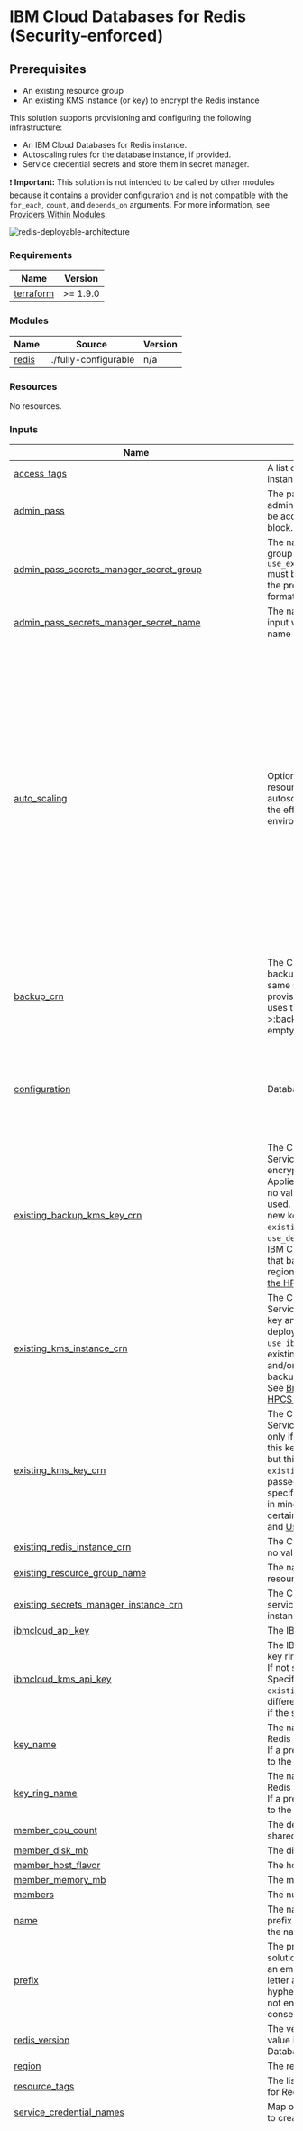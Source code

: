 # IBM Cloud Databases for Redis (Security-enforced)

## Prerequisites
- An existing resource group
- An existing KMS instance (or key) to encrypt the Redis instance

This solution supports provisioning and configuring the following infrastructure:
- An IBM Cloud Databases for Redis instance.
- Autoscaling rules for the database instance, if provided.
- Service credential secrets and store them in secret manager.

:exclamation: **Important:** This solution is not intended to be called by other modules because it contains a provider configuration and is not compatible with the `for_each`, `count`, and `depends_on` arguments. For more information, see [Providers Within Modules](https://developer.hashicorp.com/terraform/language/modules/develop/providers).

![redis-deployable-architecture](../../reference-architecture/deployable-architecture-redis.svg)

<!-- Below content is automatically populated via pre-commit hook -->
<!-- BEGINNING OF PRE-COMMIT-TERRAFORM DOCS HOOK -->
### Requirements

| Name | Version |
|------|---------|
| <a name="requirement_terraform"></a> [terraform](#requirement\_terraform) | >= 1.9.0 |

### Modules

| Name | Source | Version |
|------|--------|---------|
| <a name="module_redis"></a> [redis](#module\_redis) | ../fully-configurable | n/a |

### Resources

No resources.

### Inputs

| Name | Description | Type | Default | Required |
|------|-------------|------|---------|:--------:|
| <a name="input_access_tags"></a> [access\_tags](#input\_access\_tags) | A list of access tags to apply to the Databases for Redis instance created by the solution. [Learn more](https://cloud.ibm.com/docs/account?topic=account-access-tags-tutorial). | `list(string)` | `[]` | no |
| <a name="input_admin_pass"></a> [admin\_pass](#input\_admin\_pass) | The password for the database administrator. If the admin password is null then the admin user ID cannot be accessed. More users can be specified in a user block. | `string` | `null` | no |
| <a name="input_admin_pass_secrets_manager_secret_group"></a> [admin\_pass\_secrets\_manager\_secret\_group](#input\_admin\_pass\_secrets\_manager\_secret\_group) | The name of a new or existing secrets manager secret group for admin password. To use existing secret group, `use_existing_admin_pass_secrets_manager_secret_group` must be set to `true`. If a prefix input variable is specified, the prefix is added to the name in the `<prefix>-<name>` format. | `string` | `"redis-secrets"` | no |
| <a name="input_admin_pass_secrets_manager_secret_name"></a> [admin\_pass\_secrets\_manager\_secret\_name](#input\_admin\_pass\_secrets\_manager\_secret\_name) | The name of a new redis administrator secret. If a prefix input variable is specified, the prefix is added to the name in the `<prefix>-<name>` format. | `string` | `"redis-admin-password"` | no |
| <a name="input_auto_scaling"></a> [auto\_scaling](#input\_auto\_scaling) | Optional rules to allow the database to increase resources in response to usage. Only a single autoscaling block is allowed. Make sure you understand the effects of autoscaling, especially for production environments. [Learn more](https://github.com/terraform-ibm-modules/terraform-ibm-icd-redis/blob/main/solutions/fully-configurable/DA-types.md#autoscaling) | <pre>object({<br/>    disk = object({<br/>      capacity_enabled             = optional(bool, false)<br/>      free_space_less_than_percent = optional(number, 10)<br/>      io_above_percent             = optional(number, 90)<br/>      io_enabled                   = optional(bool, false)<br/>      io_over_period               = optional(string, "15m")<br/>      rate_increase_percent        = optional(number, 10)<br/>      rate_limit_mb_per_member     = optional(number, 3670016)<br/>      rate_period_seconds          = optional(number, 900)<br/>      rate_units                   = optional(string, "mb")<br/>    })<br/>    memory = object({<br/>      io_above_percent         = optional(number, 90)<br/>      io_enabled               = optional(bool, false)<br/>      io_over_period           = optional(string, "15m")<br/>      rate_increase_percent    = optional(number, 10)<br/>      rate_limit_mb_per_member = optional(number, 114688)<br/>      rate_period_seconds      = optional(number, 900)<br/>      rate_units               = optional(string, "mb")<br/>    })<br/>  })</pre> | `null` | no |
| <a name="input_backup_crn"></a> [backup\_crn](#input\_backup\_crn) | The CRN of a backup resource to restore from. The backup is created by a database deployment with the same service ID. The backup is loaded after provisioning and the new deployment starts up that uses that data. A backup CRN is in the format crn:v1:<…>:backup:. If omitted, the database is provisioned empty. | `string` | `null` | no |
| <a name="input_configuration"></a> [configuration](#input\_configuration) | Database Configuration for Redis instance. [Learn more](https://github.com/terraform-ibm-modules/terraform-ibm-icd-redis/blob/main/solutions/fully-configurable/DA-types.md#configuration). | <pre>object({<br/>    maxmemory                   = optional(number)<br/>    maxmemory-policy            = optional(string)<br/>    appendonly                  = optional(string)<br/>    maxmemory-samples           = optional(number)<br/>    stop-writes-on-bgsave-error = optional(string)<br/>  })</pre> | <pre>{<br/>  "appendonly": "yes",<br/>  "maxmemory": 80,<br/>  "maxmemory-policy": "noeviction",<br/>  "maxmemory-samples": 5,<br/>  "stop-writes-on-bgsave-error": "yes"<br/>}</pre> | no |
| <a name="input_existing_backup_kms_key_crn"></a> [existing\_backup\_kms\_key\_crn](#input\_existing\_backup\_kms\_key\_crn) | The CRN of a Key Protect or Hyper Protect Crypto Services encryption key that you want to use for encrypting the disk that holds deployment backups. Applies only if `use_ibm_owned_encryption_key` is false. If no value is passed, the value of `existing_kms_key_crn` is used. If no value is passed for `existing_kms_key_crn`, a new key will be created in the instance specified in the `existing_kms_instance_crn` input. Alternatively set `use_default_backup_encryption_key` to true to use the IBM Cloud Databases default encryption. Bare in mind that backups encryption is only available in certain regions. See [Bring your own key for backups](https://cloud.ibm.com/docs/cloud-databases?topic=cloud-databases-key-protect&interface=ui#key-byok) and [Using the HPCS Key for Backup encryption](https://cloud.ibm.com/docs/cloud-databases?topic=cloud-databases-hpcs#use-hpcs-backups). | `string` | `null` | no |
| <a name="input_existing_kms_instance_crn"></a> [existing\_kms\_instance\_crn](#input\_existing\_kms\_instance\_crn) | The CRN of a Key Protect or Hyper Protect Crypto Services instance. Required to create a new encryption key and key ring which will be used to encrypt both deployment data and backups. Applies only if `use_ibm_owned_encryption_key` is false. To use an existing key, pass values for `existing_kms_key_crn` and/or `existing_backup_kms_key_crn`. Bare in mind that backups encryption is only available in certain regions. See [Bring your own key for backups](https://cloud.ibm.com/docs/cloud-databases?topic=cloud-databases-key-protect&interface=ui#key-byok) and [Using the HPCS Key for Backup encryption](https://cloud.ibm.com/docs/cloud-databases?topic=cloud-databases-hpcs#use-hpcs-backups). | `string` | `null` | no |
| <a name="input_existing_kms_key_crn"></a> [existing\_kms\_key\_crn](#input\_existing\_kms\_key\_crn) | The CRN of a Key Protect or Hyper Protect Crypto Services encryption key to encrypt your data. Applies only if `use_ibm_owned_encryption_key` is false. By default this key is used for both deployment data and backups, but this behaviour can be altered using the optional `existing_backup_kms_key_crn` input. If no value is passed a new key will be created in the instance specified in the `existing_kms_instance_crn` input. Bare in mind that backups encryption is only available in certain regions. See [Bring your own key for backups](https://cloud.ibm.com/docs/cloud-databases?topic=cloud-databases-key-protect&interface=ui#key-byok) and [Using the HPCS Key for Backup encryption](https://cloud.ibm.com/docs/cloud-databases?topic=cloud-databases-hpcs#use-hpcs-backups). | `string` | `null` | no |
| <a name="input_existing_redis_instance_crn"></a> [existing\_redis\_instance\_crn](#input\_existing\_redis\_instance\_crn) | The CRN of an existing Databases for Redis instance. If no value is specified, a new instance is created. | `string` | `null` | no |
| <a name="input_existing_resource_group_name"></a> [existing\_resource\_group\_name](#input\_existing\_resource\_group\_name) | The name of an existing resource group to provision resource in. | `string` | `"Default"` | no |
| <a name="input_existing_secrets_manager_instance_crn"></a> [existing\_secrets\_manager\_instance\_crn](#input\_existing\_secrets\_manager\_instance\_crn) | The CRN of existing secrets manager to use to create service credential secrets for Databases for Redis instance. | `string` | `null` | no |
| <a name="input_ibmcloud_api_key"></a> [ibmcloud\_api\_key](#input\_ibmcloud\_api\_key) | The IBM Cloud API key to deploy resources. | `string` | n/a | yes |
| <a name="input_ibmcloud_kms_api_key"></a> [ibmcloud\_kms\_api\_key](#input\_ibmcloud\_kms\_api\_key) | The IBM Cloud API key that can create a root key and key ring in the key management service (KMS) instance. If not specified, the 'ibmcloud\_api\_key' variable is used. Specify this key if the instance in `existing_kms_instance_crn` is in an account that's different from the Redis instance. Leave this input empty if the same account owns both instances. | `string` | `null` | no |
| <a name="input_key_name"></a> [key\_name](#input\_key\_name) | The name for the key created for the Databases for Redis key. Applies only if not specifying an existing key. If a prefix input variable is specified, the prefix is added to the name in the `<prefix>-<name>` format. | `string` | `"redis-key"` | no |
| <a name="input_key_ring_name"></a> [key\_ring\_name](#input\_key\_ring\_name) | The name for the key ring created for the Databases for Redis key. Applies only if not specifying an existing key. If a prefix input variable is specified, the prefix is added to the name in the `<prefix>-<name>` format. | `string` | `"redis-key-ring"` | no |
| <a name="input_member_cpu_count"></a> [member\_cpu\_count](#input\_member\_cpu\_count) | The dedicated CPU per member that is allocated. For shared CPU, set to 0. [Learn more](https://cloud.ibm.com/docs/databases-for-redis?topic=databases-for-redis-resources-scaling). | `number` | `0` | no |
| <a name="input_member_disk_mb"></a> [member\_disk\_mb](#input\_member\_disk\_mb) | The disk that is allocated per member. [Learn more](https://cloud.ibm.com/docs/databases-for-redis?topic=databases-for-redis-resources-scaling). | `number` | `5120` | no |
| <a name="input_member_host_flavor"></a> [member\_host\_flavor](#input\_member\_host\_flavor) | The host flavor per member. [Learn more](https://registry.terraform.io/providers/IBM-Cloud/ibm/latest/docs/resources/database#host_flavor). | `string` | `"multitenant"` | no |
| <a name="input_member_memory_mb"></a> [member\_memory\_mb](#input\_member\_memory\_mb) | The memory per member that is allocated. [Learn more](https://cloud.ibm.com/docs/databases-for-redis?topic=databases-for-redis-resources-scaling) | `number` | `4096` | no |
| <a name="input_members"></a> [members](#input\_members) | The number of members that are allocated. [Learn more](https://cloud.ibm.com/docs/databases-for-redis?topic=databases-for-redis-resources-scaling). | `number` | `2` | no |
| <a name="input_name"></a> [name](#input\_name) | The name of the Databases for Redis instance. If a prefix input variable is specified, the prefix is added to the name in the `<prefix>-<name>` format. | `string` | `"redis"` | no |
| <a name="input_prefix"></a> [prefix](#input\_prefix) | The prefix to be added to all resources created by this solution. To skip using a prefix, set this value to null or an empty string. The prefix must begin with a lowercase letter and may contain only lowercase letters, digits, and hyphens '-'. It should not exceed 16 characters, must not end with a hyphen('-'), and can not contain consecutive hyphens ('--'). Example: prod-0205-cos | `string` | n/a | yes |
| <a name="input_redis_version"></a> [redis\_version](#input\_redis\_version) | The version of the Databases for Redis instance. If no value is specified, the current preferred version of Databases for Redis is used. | `string` | `null` | no |
| <a name="input_region"></a> [region](#input\_region) | The region where you want to deploy your instance. | `string` | `"us-south"` | no |
| <a name="input_resource_tags"></a> [resource\_tags](#input\_resource\_tags) | The list of resource tags to be added to the Databases for Redis instance. | `list(string)` | `[]` | no |
| <a name="input_service_credential_names"></a> [service\_credential\_names](#input\_service\_credential\_names) | Map of name, role for service credentials that you want to create for the database. [Learn more](https://github.com/terraform-ibm-modules/terraform-ibm-icd-redis/blob/main/solutions/fully-configurable/DA-types.md#svc-credential-name) | `map(string)` | `{}` | no |
| <a name="input_service_credential_secrets"></a> [service\_credential\_secrets](#input\_service\_credential\_secrets) | Service credential secrets configuration for Databases for Redis. [Learn more](https://github.com/terraform-ibm-modules/terraform-ibm-icd-redis/tree/main/solutions/fully-configurable/DA-types.md#service-credential-secrets). | <pre>list(object({<br/>    secret_group_name        = string<br/>    secret_group_description = optional(string)<br/>    existing_secret_group    = optional(bool)<br/>    service_credentials = list(object({ # pragma: allowlist secret<br/>      secret_name                                 = string<br/>      service_credentials_source_service_role_crn = string<br/>      secret_labels                               = optional(list(string))<br/>      secret_auto_rotation                        = optional(bool)<br/>      secret_auto_rotation_unit                   = optional(string)<br/>      secret_auto_rotation_interval               = optional(number)<br/>      service_credentials_ttl                     = optional(string)<br/>      service_credential_secret_description       = optional(string)<br/><br/>    }))<br/>  }))</pre> | `[]` | no |
| <a name="input_skip_redis_kms_auth_policy"></a> [skip\_redis\_kms\_auth\_policy](#input\_skip\_redis\_kms\_auth\_policy) | Whether to create an IAM authorization policy that permits all Databases for Redis instances in the resource group to read the encryption key from the Hyper Protect Crypto Services instance specified in the `existing_kms_instance_crn` variable. | `bool` | `false` | no |
| <a name="input_skip_redis_secrets_manager_auth_policy"></a> [skip\_redis\_secrets\_manager\_auth\_policy](#input\_skip\_redis\_secrets\_manager\_auth\_policy) | Whether an IAM authorization policy is created for Secrets Manager instance to create a service credential secrets for Databases for Redis. If set to false, the Secrets Manager instance passed by the user is granted the Key Manager access to the Redis instance created by the Deployable Architecture. Set to `true` to use an existing policy. The value of this is ignored if any value for 'existing\_secrets\_manager\_instance\_crn' is not passed. | `bool` | `false` | no |
| <a name="input_use_default_backup_encryption_key"></a> [use\_default\_backup\_encryption\_key](#input\_use\_default\_backup\_encryption\_key) | When `use_ibm_owned_encryption_key` is set to false, backups will be encrypted with either the key specified in `existing_kms_key_crn`, in `existing_backup_kms_key_crn`, or with a new key that will be created in the instance specified in the `existing_kms_instance_crn` input. If you do not want to use your own key for backups encryption, you can set this to `true` to use the IBM Cloud Databases default encryption for backups. Alternatively set `use_ibm_owned_encryption_key` to true to use the default encryption for both backups and deployment data. | `bool` | `false` | no |
| <a name="input_use_existing_admin_pass_secrets_manager_secret_group"></a> [use\_existing\_admin\_pass\_secrets\_manager\_secret\_group](#input\_use\_existing\_admin\_pass\_secrets\_manager\_secret\_group) | Whether to use an existing secrets manager secret group for admin password. | `bool` | `false` | no |
| <a name="input_use_ibm_owned_encryption_key"></a> [use\_ibm\_owned\_encryption\_key](#input\_use\_ibm\_owned\_encryption\_key) | IBM Cloud Databases will secure your deployment's data at rest automatically with an encryption key that IBM hold. Alternatively, you may select your own Key Management System instance and encryption key (Key Protect or Hyper Protect Crypto Services) by setting this to false. If setting to false, a value must be passed for `existing_kms_instance_crn` to create a new key, or `existing_kms_key_crn` and/or `existing_backup_kms_key_crn` to use an existing key. | `bool` | `false` | no |
| <a name="input_users"></a> [users](#input\_users) | A list of users that you want to create on the database. Users block is supported by Redis version >= 6.0. Multiple blocks are allowed. The user password must be in the range of 10-32 characters. Be warned that in most case using IAM service credentials (via the var.service\_credential\_names) is sufficient to control access to the Redis instance. This blocks creates native redis database users. [Learn more](https://github.com/terraform-ibm-modules/terraform-ibm-icd-redis/blob/main/solutions/fully-configurable/DA-types.md#users) | <pre>list(object({<br/>    name     = string<br/>    password = string # pragma: allowlist secret<br/>    type     = string # "type" is required to generate the connection string for the outputs.<br/>    role     = optional(string)<br/>  }))</pre> | `[]` | no |

### Outputs

| Name | Description |
|------|-------------|
| <a name="output_crn"></a> [crn](#output\_crn) | Redis instance crn |
| <a name="output_guid"></a> [guid](#output\_guid) | Redis instance guid |
| <a name="output_hostname"></a> [hostname](#output\_hostname) | Database connection hostname |
| <a name="output_id"></a> [id](#output\_id) | Redis instance id |
| <a name="output_port"></a> [port](#output\_port) | Database connection port |
| <a name="output_secrets_manager_secrets"></a> [secrets\_manager\_secrets](#output\_secrets\_manager\_secrets) | Service credential secrets |
| <a name="output_service_credentials_json"></a> [service\_credentials\_json](#output\_service\_credentials\_json) | Service credentials json map |
| <a name="output_service_credentials_object"></a> [service\_credentials\_object](#output\_service\_credentials\_object) | Service credentials object |
| <a name="output_version"></a> [version](#output\_version) | Redis instance version |
<!-- END OF PRE-COMMIT-TERRAFORM DOCS HOOK -->
